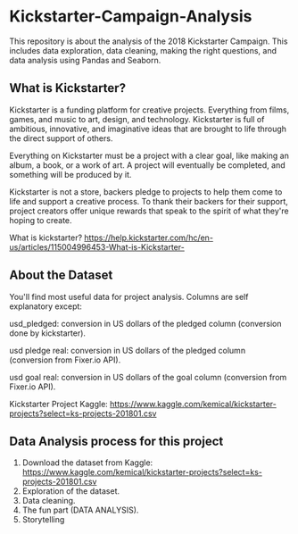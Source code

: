 # Kickstarter-Campaign-Analysis
This repository is about the analysis of the 2018 Kickstarter Campaign. This includes data exploration, data cleaning, making the right questions, and data analysis using Pandas and Seaborn.

## What is Kickstarter?

Kickstarter is a funding platform for creative projects. Everything from films, games, and music to art, design, and technology. Kickstarter is full of ambitious, innovative, and imaginative ideas that are brought to life through the direct support of others.

Everything on Kickstarter must be a project with a clear goal, like making an album, a book, or a work of art. A project will eventually be completed, and something will be produced by it.

Kickstarter is not a store, backers pledge to projects to help them come to life and support a creative process. To thank their backers for their support, project creators offer unique rewards that speak to the spirit of what they're hoping to create.

What is kickstarter? https://help.kickstarter.com/hc/en-us/articles/115004996453-What-is-Kickstarter-

## About the Dataset

You'll find most useful data for project analysis. Columns are self explanatory except:

usd_pledged: conversion in US dollars of the pledged column (conversion done by kickstarter).

usd pledge real: conversion in US dollars of the pledged column (conversion from Fixer.io API).

usd goal real: conversion in US dollars of the goal column (conversion from Fixer.io API).

Kickstarter Project Kaggle: https://www.kaggle.com/kemical/kickstarter-projects?select=ks-projects-201801.csv

## Data Analysis process for this project

1. Download the dataset from Kaggle: https://www.kaggle.com/kemical/kickstarter-projects?select=ks-projects-201801.csv
2. Exploration of the dataset.
3. Data cleaning.
4. The fun part (DATA ANALYSIS).
5. Storytelling
